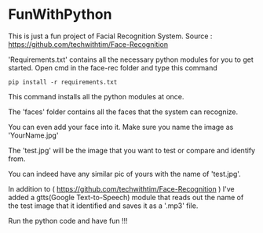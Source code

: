 # FunWithPython
This is just a fun project of Facial Recognition System.
Source : https://github.com/techwithtim/Face-Recognition

'Requirements.txt' contains all the necessary python modules for you to get started.
Open cmd in the face-rec folder and type this command 

```pip install -r requirements.txt```

This command installs all the python modules at once.

The 'faces' folder contains all the faces that the system can recognize.

You can even add your face into it. Make sure you name the image as 'YourName.jpg'

The 'test.jpg' will be the image that you want to test or compare and identify from.

You can indeed have any similar pic of yours with the name of 'test.jpg'.

In addition to ( https://github.com/techwithtim/Face-Recognition ) I've added a gtts(Google Text-to-Speech) module that reads out the name of the test image that it identified and saves it as a '.mp3' file.

Run the python code and have fun !!!
